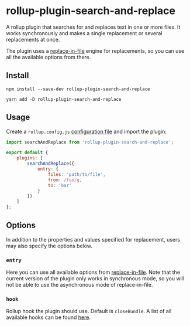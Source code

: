 # rollup-plugin-search-and-replace

A rollup plugin that searches for and replaces text in one or more files. It works synchronously and makes a single replacement or several replacements at once.

The plugin uses a [replace-in-file](https://www.npmjs.com/package/replace-in-file) engine for replacements, so you can use all the available options from there.

## Install

```console
npm install --save-dev rollup-plugin-search-and-replace
```

```console
yarn add -D rollup-plugin-search-and-replace
```

## Usage

Create a `rollup.config.js` [configuration file](https://www.rollupjs.org/guide/en/#configuration-files) and import the plugin:

```javascript
import searchAndReplace from 'rollup-plugin-search-and-replace';

export default {
    plugins: [
        searchAndReplace({
            entry: {
                files: 'path/to/file',
                from: /foo/g,
                to: 'bar'
            }
        })
    ]
};
```

## Options

In addition to the properties and values specified for replacement, users may also specify the options below.

### `entry`

Here you can use all available options from [replace-in-file](https://www.npmjs.com/package/replace-in-file#basic-usage). 
Note that the current version of the plugin only works in synchronous mode, so you will not be able to use the asynchronous mode of replace-in-file.

### `hook`

Rollup hook the plugin should use. Default is `closeBundle`. A list of all available hooks can be found [here](https://github.com/rollup/rollup/blob/master/docs/05-plugin-development.md#build-hooks).
